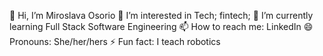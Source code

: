 
👋 Hi, I’m Miroslava Osorio
👀 I’m interested in Tech; fintech;
🌱 I’m currently learning Full Stack Software Engineering
📫 How to reach me: LinkedIn
😄 Pronouns: She/her/hers
⚡ Fun fact: I teach robotics

